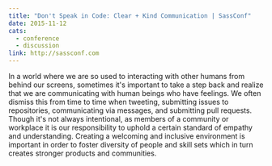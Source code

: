 ```yaml
---
title: "Don't Speak in Code: Clear + Kind Communication | SassConf"
date: 2015-11-12
cats:
  - conference
  - discussion
link: http://sassconf.com
---
```


In a world where we are so used to interacting with other humans from behind our screens, sometimes it's important to take a step back and realize that we are communicating with human beings who have feelings. We often dismiss this from time to time when tweeting, submitting issues to repositories, communicating via messages, and submitting pull requests. Though it's not always intentional, as members of a community or workplace it is our responsibility to uphold a certain standard of empathy and understanding. Creating a welcoming and inclusive environment is important in order to foster diversity of people and skill sets which in turn creates stronger products and communities.